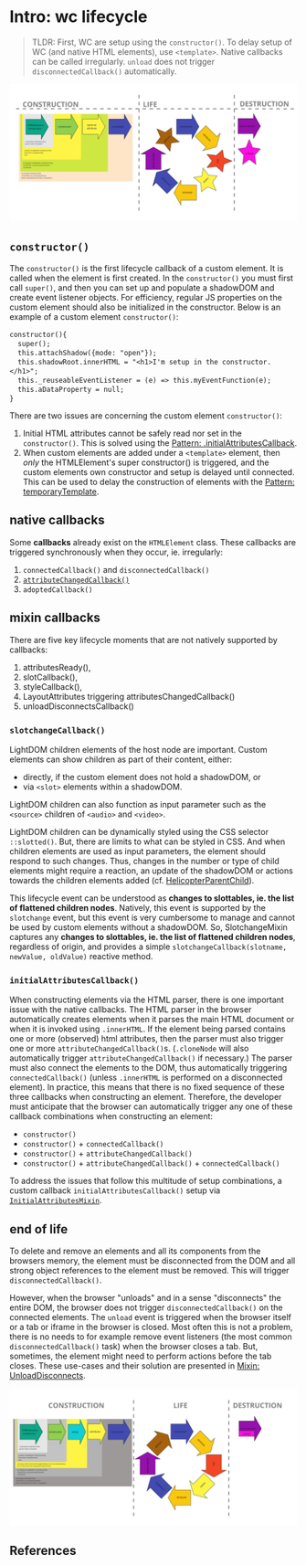 # Intro: wc lifecycle

> TLDR: First, WC are setup using the `constructor()`.
> To delay setup of WC (and native HTML elements), use `<template>`.
> Native callbacks can be called irregularly.
> `unload` does not trigger `disconnectedCallback()` automatically.

![lifecycle illustration](Lifecycle_raw.jpg)

## `constructor()`

The `constructor()` is the first lifecycle callback of a custom element.
It is called when the element is first created.
In the `constructor()` you must first call `super()`, and 
then you can set up and populate a shadowDOM and create event listener objects.
For efficiency, regular JS properties on the custom element should also be initialized in the constructor.
Below is an example of a custom element `constructor()`:

```
constructor(){
  super();
  this.attachShadow({mode: "open"});
  this.shadowRoot.innerHTML = "<h1>I'm setup in the constructor.</h1>";
  this._reuseableEventListener = (e) => this.myEventFunction(e);
  this.aDataProperty = null;
}
```

There are two issues are concerning the custom element `constructor()`:
1. Initial HTML attributes cannot be safely read nor set in the `constructor()`.
This is solved using the [Pattern: .initialAttributesCallback](todo).
2. When custom elements are added under a `<template>` element, then *only* 
the HTMLElement's super constructor() is triggered, and 
the custom elements own constructor and setup is delayed until connected.
This can be used to delay the construction of elements with the [Pattern: temporaryTemplate](todo).

## native callbacks

Some **callbacks** already exist on the `HTMLElement` class. 
These callbacks are triggered synchronously when they occur, ie. irregularly:
1. `connectedCallback()` and `disconnectedCallback()`
2. [`attributeChangedCallback()`](../chapter1/HowTo_attributeChangedCallback.md)
3. `adoptedCallback()`

## mixin callbacks

There are five key lifecycle moments that are not natively supported by callbacks:
1. attributesReady(), 
2. slotCallback(), 
3. styleCallback(), 
4. LayoutAttributes triggering attributesChangedCallback()
5. unloadDisconnectsCallback()

### `slotchangeCallback()` 

LightDOM children elements of the host node are important.
Custom elements can show children as part of their content, either:
* directly, if the custom element does not hold a shadowDOM, or 
* via `<slot>` elements within a shadowDOM.
   
LightDOM children can also function as input parameter such as the `<source>` children of
`<audio>` and `<video>`.

LightDOM children can be dynamically styled using the CSS selector `::slotted()`.
But, there are limits to what can be styled in CSS. 
And when children elements are used as input parameters, the element should respond to such changes.
Thus, changes in the number or type of child elements might require a reaction, an update of the shadowDOM or
actions towards the children elements added (cf. [HelicopterParentChild](../chapter6_html_comp/Pattern2_HelicopterParentChild.md)).

This lifecycle event can be understood as **changes to slottables, ie. the list of flattened children nodes**.
Natively, this event is supported by the `slotchange` event, 
but this event is very cumbersome to manage and cannot be used by custom elements without a shadowDOM.
So, SlotchangeMixin captures any **changes to slottables, ie. the list of flattened children nodes**,
regardless of origin, and provides a simple `slotchangeCallback(slotname, newValue, oldValue)` reactive method.

### `initialAttributesCallback()`
When constructing elements via the HTML parser, there is one important issue with the native callbacks.
The HTML parser in the browser automatically creates elements when it parses the main HTML document or 
when it is invoked using `.innerHTML`.
If the element being parsed contains one or more (observed) html attributes,
then the parser must also trigger one or more `attributeChangedCallback()`s.
(`.cloneNode` will also automatically trigger `attributeChangedCallback()` if necessary.)
The parser must also connect the elements to the DOM, thus automatically triggering `connectedCallback()`
(unless `.innerHTML` is performed on a disconnected element).
In practice, this means that there is no fixed sequence of these three callbacks when constructing an element.
Therefore, the developer must anticipate that the browser can automatically trigger any one of these callback 
combinations when constructing an element:
 * `constructor()`
 * `constructor()` + `connectedCallback()`
 * `constructor()` + `attributeChangedCallback()`
 * `constructor()` + `attributeChangedCallback()` + `connectedCallback()`

To address the issues that follow this multitude of setup combinations, 
a custom callback `initialAttributesCallback()` setup via [`InitialAttributesMixin`](Mixin2_InitialAttributes.md). 

## end of life

To delete and remove an elements and all its components from the browsers memory,
the element must be disconnected from the DOM and all strong object references to the element must be removed.
This will trigger `disconnectedCallback()`.

However, when the browser "unloads" and in a sense "disconnects" the entire DOM, 
the browser does not trigger `disconnectedCallback()` on the connected elements.
The `unload` event is triggered when the browser itself or a tab or iframe in the browser is closed.
Most often this is not a problem, there is no needs to for example remove event listeners 
(the most common `disconnectedCallback()` task) when the browser closes a tab.
But, sometimes, the element might need to perform actions before the tab closes.
These use-cases and their solution are presented in [Mixin: UnloadDisconnects](Mixin3_unload_disconnects.md).

![lifecycle with JOI mixins illustration](Lifecycle_joi.jpg)

## References